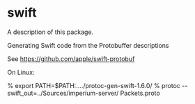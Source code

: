 # swift

A description of this package.


Generating Swift code from the Protobuffer descriptions

See https://github.com/apple/swift-protobuf

On Linux:

   % export PATH=$PATH:..../protoc-gen-swift-1.6.0/
   % protoc --swift_out=../Sources/imperium-server/ Packets.proto
